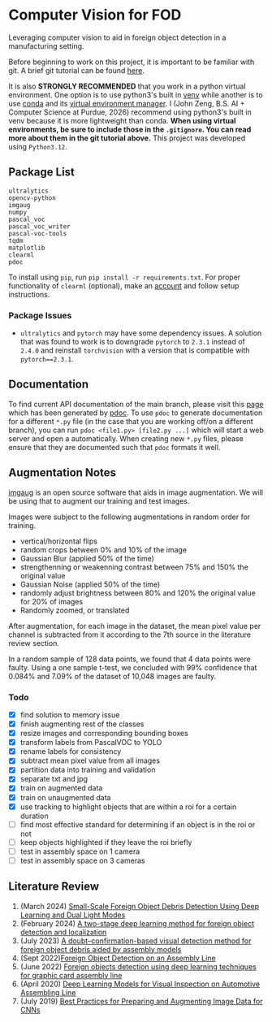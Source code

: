 # Computer Vision for FOD

Leveraging computer vision to aid in foreign object detection in a manufacturing setting.

Before beginning to work on this project, it is important to be familiar with git. A brief git tutorial can be found [here](https://github.com/JLZ22/Git-Tutorial-for-New-Users).

It is also **STRONGLY RECOMMENDED** that you work in a python virtual environment. One option is to use python3's built in [venv](https://docs.python.org/3/library/venv.html) while another is to use [conda](https://conda.io/projects/conda/en/latest/user-guide/install/index.html) and its [virtual environment manager](https://conda.io/projects/conda/en/latest/user-guide/tasks/manage-environments.html). I (John Zeng, B.S. AI + Computer Science at Purdue, 2026) recommend using python3's built in venv because it is more lightweight than conda. **When using virtual environments, be sure to include those in the `.gitignore`. You can read more about them in the git tutorial above.** This project was developed using `Python3.12`.

## Package List

```
ultralytics
opencv-python
imgaug 
numpy 
pascal_voc
pascal_voc_writer 
pascal-voc-tools
tqdm
matplotlib
clearml
pdoc
```

To install using `pip`, run `pip install -r requirements.txt`. For proper functionality of `clearml` (optional), make an [account](https://app.clear.ml/login) and follow setup instructions. 

### Package Issues

- `ultralytics` and `pytorch` may have some dependency issues. A solution that was found to work is to downgrade `pytorch` to `2.3.1` instead of `2.4.0` and reinstall `torchvision` with a version that is compatible with `pytorch==2.3.1`.

## Documentation

To find current API documentation of the main branch, please visit this [page](https://jlz22.github.io/Computer-Vision-for-FOD/index.html) which has been generated by [pdoc](https://pdoc.dev/). To use `pdoc` to generate documentation for a different `*.py` file (in the case that you are working off/on a different branch), you can run `pdoc <file1.py> [file2.py ...]` which will start a web server and open a automatically. When creating new `*.py` files, please ensure that they are documented such that `pdoc` formats it well. 

## Augmentation Notes

[imgaug](https://github.com/aleju/imgaug?tab=readme-ov-file) is an open source software that aids in image augmentation. We will be using that to augment our training and test images.

Images were subject to the following augmentations in random order for training. 
- vertical/horizontal flips
- random crops between 0% and 10% of the image
- Gaussian Blur (applied 50% of the time)
- strengthenning or weakenning contrast between 75% and 150% the original value
- Gaussian Noise (applied 50% of the time)
- randomly adjust brightness between 80% and 120% the original value for 20% of images
- Randomly zoomed, or translated

After augmentation, for each image in the dataset, the mean pixel value per channel is subtracted from it according to the 7th source in the literature review section.

In a random sample of 128 data points, we found that 4 data points were faulty. Using a one sample t-test, we concluded with 99% confidence that 0.084% and 7.09% of the dataset of 10,048 images are faulty.

### Todo

- [x] find solution to memory issue
- [x] finish augmenting rest of the classes
- [x] resize images and corresponding bounding boxes
- [x] transform labels from PascalVOC to YOLO 
- [x] rename labels for consistency
- [x] subtract mean pixel value from all images 
- [x] partition data into training and validation
- [x] separate txt and jpg
- [x] train on augmented data
- [x] train on unaugmented data
- [x] use tracking to highlight objects that are within a roi for a certain duration
- [ ] find most effective standard for determining if an object is in the roi or not
- [ ] keep objects highlighted if they leave the roi briefly
- [ ] test in assembly space on 1 camera
- [ ] test in assembly space on 3 cameras

## Literature Review

1. (March 2024) [Small-Scale Foreign Object Debris Detection Using Deep Learning and Dual Light Modes](https://www.mdpi.com/2076-3417/14/5/2162)
2. (February 2024) [A two-stage deep learning method for foreign object detection and localization](https://www.spiedigitallibrary.org/conference-proceedings-of-spie/13069/130690G/A-two-stage-deep-learning-method-for-foreign-object-detection/10.1117/12.3024079.full#_=_)
3. (July 2023) [A doubt–confirmation-based visual detection method for foreign object debris aided by assembly models](https://cdnsciencepub.com/doi/full/10.1139/tcsme-2022-0143)
4. (Sept 2022)[Foreign Object Detection on an Assembly Line](https://link.springer.com/content/pdf/10.1007/978-981-19-2600-6_29.pdf)
5. (June 2022) [Foreign objects detection using deep learning techniques for graphic card assembly line](https://link.springer.com/article/10.1007/s10845-022-01980-7)
6. (April 2020) [Deep Learning Models for Visual Inspection on Automotive Assembling Line](https://arxiv.org/ftp/arxiv/papers/2007/2007.01857.pdf)
7. (July 2019) [Best Practices for Preparing and Augmenting Image Data for CNNs](https://machinelearningmastery.com/best-practices-for-preparing-and-augmenting-image-data-for-convolutional-neural-networks/)
